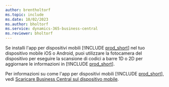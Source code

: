 ```yaml
---
author: brentholtorf
ms.topic: include
ms.date: 10/02/2023
ms.author: bholtorf
ms.service: dynamics-365-business-central
ms.reviewer: bholtorf
---
```


Se installi l'app per dispositivi mobili [!INCLUDE [prod_short](prod_short.md)] nel tuo dispositivo mobile iOS o Android, puoi utilizzare la fotocamera del dispositivo per eseguire la scansione di codici a barre 1D o 2D per aggiornare le informazioni in [!INCLUDE [prod_short](prod_short.md)]. 

Per informazioni su come l'app per dispositivi mobili [!INCLUDE [prod_short](prod_short.md)], vedi [Scaricare Business Central sul dispositivo mobile](../install-mobile-app.md).